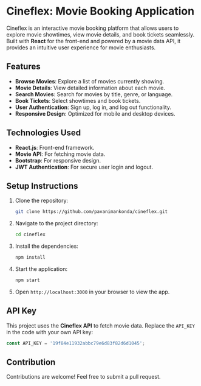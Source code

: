 # Cineflex: Movie Booking Application

Cineflex is an interactive movie booking platform that allows users to explore movie showtimes, view movie details, and book tickets seamlessly. Built with **React** for the front-end and powered by a movie data API, it provides an intuitive user experience for movie enthusiasts.

## Features

- **Browse Movies**: Explore a list of movies currently showing.
- **Movie Details**: View detailed information about each movie.
- **Search Movies**: Search for movies by title, genre, or language.
- **Book Tickets**: Select showtimes and book tickets.
- **User Authentication**: Sign up, log in, and log out functionality.
- **Responsive Design**: Optimized for mobile and desktop devices.

## Technologies Used

- **React.js**: Front-end framework.
- **Movie API**: For fetching movie data.
- **Bootstrap**: For responsive design.
- **JWT Authentication**: For secure user login and logout.

## Setup Instructions

1. Clone the repository:
    ```bash
    git clone https://github.com/pavanimankonda/cineflex.git
    ```
2. Navigate to the project directory:
    ```bash
    cd cineflex
    ```
3. Install the dependencies:
    ```bash
    npm install
    ```
4. Start the application:
    ```bash
    npm start
    ```
5. Open `http://localhost:3000` in your browser to view the app.

## API Key

This project uses the **Cineflex API** to fetch movie data. Replace the `API_KEY` in the code with your own API key:

```javascript
const API_KEY = '19f84e11932abbc79e6d83f82d6d1045';
```
## Contribution
Contributions are welcome! Feel free to submit a pull request.

